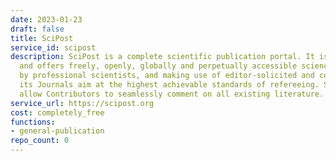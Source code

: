 ```yaml
---
date: 2023-01-23
draft: false
title: SciPost
service_id: scipost
description: SciPost is a complete scientific publication portal. It is purely online-based,
  and offers freely, openly, globally and perpetually accessible science. Being managed
  by professional scientists, and making use of editor-solicited and contributed reviews,
  its Journals aim at the highest achievable standards of refereeing. SciPost Commentaries
  allow Contributors to seamlessly comment on all existing literature.
service_url: https://scipost.org
cost: completely_free
functions:
- general-publication
repo_count: 0
---
```




